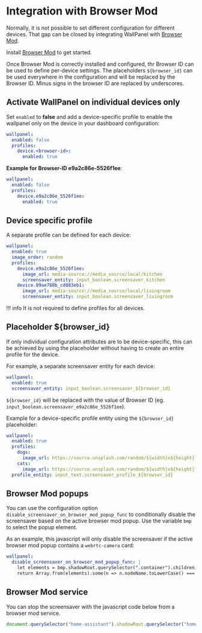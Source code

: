 # Integration with Browser Mod
Normally, it is not possible to set different configuration for different devices.
That gap can be closed by integrating WallPanel with [Browser Mod](https://github.com/thomasloven/hass-browser_mod).

Install [Browser Mod](https://github.com/thomasloven/hass-browser_mod) to get started.

Once Browser Mod is correctly installed and configured, thr Browser ID can be used to define per-device settings.
The placeholders `${browser_id}` can be used everywhere in the configuration and will be replaced by the Browser ID.
Minus signs in the browser ID are replaced by underscores.

## Activate WallPanel on individual devices only

Set `enabled` to **false** and add a device-specific profile to enable the wallpanel only on the device in your dashboard configuration:

```yaml
wallpanel:
  enabled: false
  profiles:
    device.<browser-id>:
      enabled: true
```

**Example for Browser-ID e9a2c86e-5526f1ee**:
```yaml
wallpanel:
  enabled: false
  profiles:
    device.e9a2c86e_5526f1ee:
      enabled: true
```

## Device specific profile
A separate profile can be defined for each device:

```yaml
wallpanel:
  enabled: true
  image_order: random
  profiles:
    device.e9a2c86e_5526f1ee:
      image_url: media-source://media_source/local/kitchen
      screensaver_entity: input_boolean.screensaver_kitchen
    device.89ae788b_cd883eb1:
      image_url: media-source://media_source/local/livingroom
      screensaver_entity: input_boolean.screensaver_livingroom
```

!!! info
    It is not required to define profiles for all devices.

## Placeholder ${browser_id}
If only individual configuration attributes are to be device-specific,
this can be achieved by using the placeholder without having to create an entire profile for the device.

For example, a separate screensaver entity for each device:

```yaml
wallpanel:
  enabled: true
  screensaver_entity: input_boolean.screensaver_${browser_id}
```

`${browser_id}` will be replaced with the value of Browser ID (eg. `input_boolean.screensaver_e9a2c86e_5526f1ee`).


Example for a device-specific profile entity using the `${browser_id}` placeholder:

```yaml
wallpanel:
  enabled: true
  profiles:
    dogs:
      image_url: https://source.unsplash.com/random/${width}x${height}?dogs&sig=${timestamp}
    cats:
      image_url: https://source.unsplash.com/random/${width}x${height}?cats&sig=${timestamp}
  profile_entity: input_text.screensaver_profile_${browser_id}
```

## Browser Mod popups

You can use the configuration option `disable_screensaver_on_browser_mod_popup_func` to conditionally disable the screensaver based on the active browser mod popup. Use the variable `bmp` to select the popup element.

As an example, this javascript will only disable the screensaver if the active browser mod popup contains a `webrtc-camera` card:

```yaml
wallpanel:
  disable_screensaver_on_browser_mod_popup_func: |
    let elements = bmp.shadowRoot.querySelector(".container").children;
    return Array.from(elements).some(n => n.nodeName.toLowerCase() === "webrtc-camera");
```

## Browser Mod service
You can stop the screensaver with the javascript code below from a browser mod service.

```javascript
document.querySelector("home-assistant").shadowRoot.querySelector("home-assistant-main").shadowRoot.querySelector("wallpanel-view").stopScreensaver();
```
